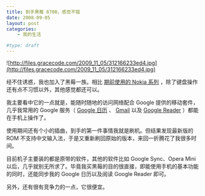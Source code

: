 ```yaml
---
title: 到手黑莓 8700，感觉不错
date: 2008-09-05
layout: post
categories:
    - 我的生活

#type: draft
---
```


![http://files.gracecode.com/2009_11_05/312166233ed4.jpg](http://files.gracecode.com/2009_11_05/312166233ed4.jpg)

经不住诱惑，我也加入了黑莓一族。相比 [期前使用的 Nokia 系列]({{site.urls}}/posts/1066/) ，除了键盘操作还有点不习惯以外，其他感觉都还可以。

我主要看中它的一点就是，能随时随地的访问网络配合 Google 提供的移动套件，几乎我常用的 Google 服务（ [Google 日历](http://www.google.com/calendar/) 、 [Gmail](http://www.gmail.com)  以及  [Google Reader](http://www.google.com/reader/) ）都能在手机上操作了。

使用期间还有个小的插曲，到手的第一件事情我就是刷机。但结果发现最新版的 ROM 不支持中文输入法，于是又重新刷回原始的版本，来回一折腾花了我很多时间。

目前机子主要装的都是原带的软件，其他的软件比如 Google Sync、Opera Mini 以后，几乎就别无所求了。毕竟我买黑莓的目的很直接，即能使用手机的基本功能的同时，还能同步我的 Google 日历以及阅读 Google Reader 即可。

另外，还有很有竞争力的一点，它很便宜。
